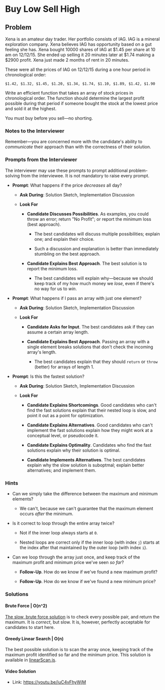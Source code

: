 # Buy Low Sell High

## Problem

Xena is an amateur day trader. Her portfolio consists of IAG. IAG is a mineral exploration company. Xena believes IAG has opportunity based on a gut feeling she has. Xena bought 10000 shares of IAG at $1.45 per share at 10 am on 12/12/15. She ended up selling it 20 minutes later at $1.74 making a $2900 profit. Xena just made 2 months of rent in 20 minutes.

These were all the prices of IAG on 12/12/15 during a one hour period in chronological order:

`$1.42, $1.32, $1.45, $1.20, $1.34, $1.74, $1.10, $1.89, $1.42, $1.90`

Write an efficient function that takes an array of stock prices in chronological order. The function should determine the largest profit possible during that period if someone bought the stock at the lowest price and sold it at the highest.

You must buy before you sell—no shorting.

### Notes to the Interviewer

Remember—you are concerned more with the candidate's ability to _communicate_ their approach than with the correctness of their solution.

### Prompts from the Interviewer

The interviewer may use these prompts to prompt additional problem-solving from the interviewee. It is not mandatory to raise every prompt.

* **Prompt**: What happens if the price _decreases_ all day?

  * **Ask During**: Solution Sketch, Implementation Discussion

  * **Look For**

    * **Candidate Discusses Possibilities**. As examples, you could throw an error; return "No Profit"; or report the minimum loss (best approach).

      * The best candidates will discuss multiple possibilities; explain one; and explain their choice.

      * Such a discussion and explanation is better than immediately stumbling on the best approach.

    * **Candidate Explains Best Approach**. The best solution is to report the minimum loss.

      * The best candidates will explain why—because we should keep track of my how much money we _lose_, even if there's no way for us to _win_.

* **Prompt**: What happens if I pass an array with just one element?

  * **Ask During**: Solution Sketch, Implementation Discussion

  * **Look For**

    * **Candidate Asks for Input**. The best candidates ask if they can assume a certain array length.

    * **Candidate Explains Best Approach**. Passing an array with a single element breaks solutions that don't check the incoming array's length.

      * The best candidates explain that they should `return` or `throw` (better) for arrays of length 1.

* **Prompt**: Is this the fastest solution?

  * **Ask During**: Solution Sketch, Implementation Discussion

  * **Look For**

    * **Candidate Explains Shortcomings**. Good candidates who can't find the fast solutions explain that their nested loop is slow, and point it out as a point for optimization.

    * **Candidate Explains Alternatives**. Good candidates who can't implement the fast solutions explain how they might work at a conceptual level, or pseudocode it.

    * **Candidate Explains Optimality**. Candidates who find the fast solutions explain why their solution is optimal.

    * **Candidate Implements Alternatives**. The best candidates explain why the slow solution is suboptmal; explain better alternatives; and implement them.

### Hints

* Can we simply take the difference between the maximum and minimum elements?

  * We can't, because we can't guarantee that the maximum element occurs _after_ the minimum.

* Is it correct to loop through the entire array twice?

  * Not if the inner loop always starts at `0`.

  * Nested loops are correct only if the inner loop (with index `j`) starts at the index after that maintained by the outer loop (with index `i`).

* Can we loop through the array just once, and keep track of the maximum profit and minimum price we've seen _so far_?

  * **Follow-Up**. How do we know if we've found a new maximum profit?

  * **Follow-Up**. How do we know if we've found a new minimum price?

### Solutions

#### Brute Force | O(n^2)

[The slow, brute force solution](Solved/bruteForce.js) is to check every possible pair, and return the maximum. It is _correct_, but slow. It is, however, perfectly acceptable for candidates to start here.

#### Greedy Linear Search | O(n)

The best possible solution is to scan the array once, keeping track of the maximum profit identified so far and the minimum price. This solution is available in [linearScan.js](Solved/linearScan.js).

#### Video Solution

* Link: <https://youtu.be/iuC4vFhyWjM>
